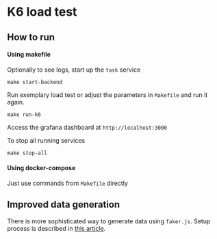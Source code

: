 # K6 load test

## How to run

#### Using makefile
Optionally to see logs, start up the `task` service
```shell
make start-backend
```

Run exemplary load test or adjust the parameters in `Makefile` and run it again.
```shell
make run-k6
```

Access the grafana dashboard at `http://localhost:3000`

To stop all running services
```shell
make stop-all
```

#### Using docker-compose
Just use commands from `Makefile` directly

## Improved data generation
There is more sophisticated way to generate data using `faker.js`. 
Setup process is described in [this article](https://dev.to/k6/performance-testing-with-generated-data-using-k6-and-faker-2e).
